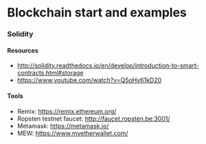 # Blockchain start and examples

### Solidity

#### Resources
 - http://solidity.readthedocs.io/en/develop/introduction-to-smart-contracts.html#storage
 - https://www.youtube.com/watch?v=Q5oHv61kD20

#### Tools
 - Remix: https://remix.ethereum.org/
 - Ropsten testnet faucet: http://faucet.ropsten.be:3001/
 - Metamask: https://metamask.io/
 - MEW: https://www.myetherwallet.com/
